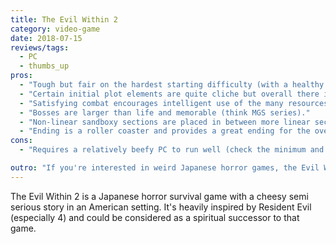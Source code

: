 ```yaml
---
title: The Evil Within 2
category: video-game
date: 2018-07-15
reviews/tags:
  - PC
  - thumbs_up
pros:
  - "Tough but fair on the hardest starting difficulty (with a healthy amount of checkpoints that serve to soften the blow during hard fights)."
  - "Certain initial plot elements are quite cliche but overall there is a lot of room for intrigue and excitement throughout the game."
  - "Satisfying combat encourages intelligent use of the many resources and tools at your disposal."
  - "Bosses are larger than life and memorable (think MGS series)."
  - "Non-linear sandboxy sections are placed in between more linear sections."
  - "Ending is a roller coaster and provides a great ending for the overall experience."
cons:
  - "Requires a relatively beefy PC to run well (check the minimum and recommended specs before buying)."

outro: "If you're interested in weird Japanese horror games, the Evil Within 2 does not disappoint."
---
```


The Evil Within 2 is a Japanese horror survival game with a cheesy semi serious story in an American setting. It's heavily inspired by Resident Evil (especially 4) and could be considered as a spiritual successor to that game.
